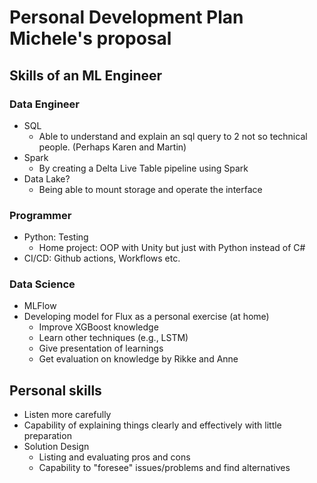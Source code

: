 # Personal Development Plan Michele's proposal

## Skills of an ML Engineer

### Data Engineer

- SQL
  - Able to understand and explain an sql query to 2 not so technical people. (Perhaps Karen and Martin)
- Spark
  - By creating a Delta Live Table pipeline using Spark
- Data Lake?
  - Being able to mount storage and operate the interface

### Programmer

- Python: Testing
  - Home project: OOP with Unity but just with Python instead of C#
- CI/CD: Github actions, Workflows etc.

### Data Science

- MLFlow
- Developing model for Flux as a personal exercise (at home)
  - Improve XGBoost knowledge
  - Learn other techniques (e.g., LSTM)
  - Give presentation of learnings
  - Get evaluation on knowledge by Rikke and Anne

## Personal skills

- Listen more carefully
- Capability of explaining things clearly and effectively with little preparation
- Solution Design
  - Listing and evaluating pros and cons
  - Capability to "foresee" issues/problems and find alternatives
